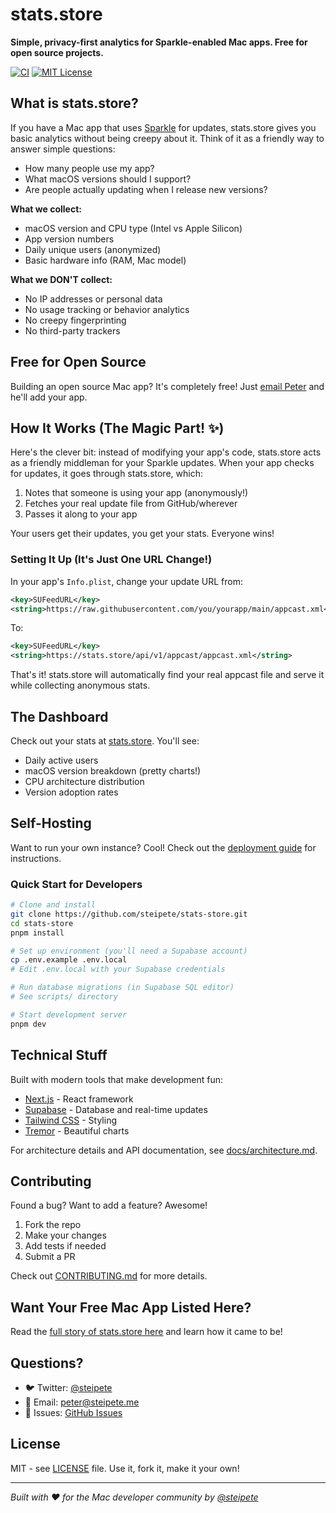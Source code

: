 # stats.store

**Simple, privacy-first analytics for Sparkle-enabled Mac apps. Free for open source projects.**

[![CI](https://github.com/steipete/stats-store/actions/workflows/ci.yml/badge.svg)](https://github.com/steipete/stats-store/actions/workflows/ci.yml)
[![MIT License](https://img.shields.io/badge/License-MIT-blue.svg)](LICENSE)

## What is stats.store?

If you have a Mac app that uses [Sparkle](https://sparkle-project.org/) for updates, stats.store gives you basic analytics without being creepy about it. Think of it as a friendly way to answer simple questions:

- How many people use my app?
- What macOS versions should I support?
- Are people actually updating when I release new versions?

**What we collect:**
- macOS version and CPU type (Intel vs Apple Silicon)
- App version numbers
- Daily unique users (anonymized)
- Basic hardware info (RAM, Mac model)

**What we DON'T collect:**
- No IP addresses or personal data
- No usage tracking or behavior analytics
- No creepy fingerprinting
- No third-party trackers

## Free for Open Source

Building an open source Mac app? It's completely free! Just [email Peter](mailto:peter@steipete.me) and he'll add your app. 

## How It Works (The Magic Part! ✨)

Here's the clever bit: instead of modifying your app's code, stats.store acts as a friendly middleman for your Sparkle updates. When your app checks for updates, it goes through stats.store, which:

1. Notes that someone is using your app (anonymously!)
2. Fetches your real update file from GitHub/wherever
3. Passes it along to your app

Your users get their updates, you get your stats. Everyone wins!

### Setting It Up (It's Just One URL Change!)

In your app's `Info.plist`, change your update URL from:
```xml
<key>SUFeedURL</key>
<string>https://raw.githubusercontent.com/you/yourapp/main/appcast.xml</string>
```

To:
```xml
<key>SUFeedURL</key>
<string>https://stats.store/api/v1/appcast/appcast.xml</string>
```

That's it! stats.store will automatically find your real appcast file and serve it while collecting anonymous stats.

## The Dashboard

Check out your stats at [stats.store](https://stats.store). You'll see:

- Daily active users
- macOS version breakdown (pretty charts!)
- CPU architecture distribution
- Version adoption rates

## Self-Hosting

Want to run your own instance? Cool! Check out the [deployment guide](docs/deployment.md) for instructions.

### Quick Start for Developers

```bash
# Clone and install
git clone https://github.com/steipete/stats-store.git
cd stats-store
pnpm install

# Set up environment (you'll need a Supabase account)
cp .env.example .env.local
# Edit .env.local with your Supabase credentials

# Run database migrations (in Supabase SQL editor)
# See scripts/ directory

# Start development server
pnpm dev
```

## Technical Stuff

Built with modern tools that make development fun:
- [Next.js](https://nextjs.org/) - React framework
- [Supabase](https://supabase.com/) - Database and real-time updates
- [Tailwind CSS](https://tailwindcss.com/) - Styling
- [Tremor](https://tremor.so/) - Beautiful charts

For architecture details and API documentation, see [docs/architecture.md](docs/architecture.md).

## Contributing

Found a bug? Want to add a feature? Awesome! 

1. Fork the repo
2. Make your changes
3. Add tests if needed
4. Submit a PR

Check out [CONTRIBUTING.md](CONTRIBUTING.md) for more details.

## Want Your Free Mac App Listed Here?

Read the [full story of stats.store here](https://steipete.me/posts/2025/stats-store-privacy-first-sparkle-analytics) and learn how it came to be!

## Questions?

- 🐦 Twitter: [@steipete](https://twitter.com/steipete)
- 📧 Email: [peter@steipete.me](mailto:peter@steipete.me)
- 🐛 Issues: [GitHub Issues](https://github.com/steipete/stats-store/issues)

## License

MIT - see [LICENSE](LICENSE) file. Use it, fork it, make it your own!

---

*Built with ❤️ for the Mac developer community by [@steipete](https://github.com/steipete)*
